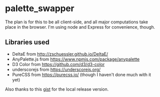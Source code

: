 # palette_swapper
The plan is for this to be all client-side, and all major computations take place in the browser.  I'm using node and Express for convenience, though.

## Libraries used
* DeltaE from http://zschuessler.github.io/DeltaE/
* AnyPalette.js from https://www.npmjs.com/package/anypalette
* D3 Color from https://github.com/d3/d3-color
* underscorejs from https://underscorejs.org/
* PureCSS from https://purecss.io/ (though I haven't done much with it yet)

Also thanks to this [gist](https://gist.github.com/walfie/a80c4432bcff70fb826d5d28158e9cc4) for the local release version.
